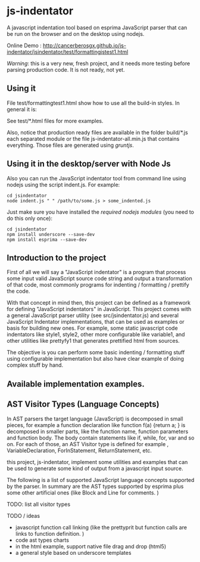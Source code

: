 js-indentator
=============

A javascript indentation tool based on esprima JavaScript parser that can be run on the browser 
and on the desktop using nodejs. 

Online Demo : http://cancerberosgx.github.io/js-indentator/jsindentator/test/formattingjstest1.html

*Warning*: this is a very new, fresh project, and it needs more testing before parsing production code. It is not ready, not yet.
 
## Using it

File test/formattingtest1.html show how to use all the build-in styles. In general it is: 

<!-- load javascript dependencies -->
<script src="../lib/esprima.js" type="text/javascript"></script>
<script src="../lib/underscore.js" type="text/javascript"></script>
<script src="../src/jsindentator.js" type="text/javascript"></script>

<!-- load or define at least one syntax style, in this case we use styles.variable1 
because we can configure almost everithing using a josn object.  -->
<script src="../src/styles/style_variable1.js" type="text/javascript"></script>

<!-- ......... -->

<script>

//Now the real usage code: 

//first, the code we want to parse: 
var code = 'var a = {b: 1, c: false, d: function(e,f){return "hello";}}';

</script>

See test/*.html files for more examples. 

Also, notice that production ready files are available in the folder build/*.js each separated 
module or the file js-indentator-all.min.js that contains everything.  Those files are generated using *gruntjs*. 



## Using it in the desktop/server with Node Js

Also you can run the JavaScript indentator tool from command line using nodejs using 
the script indent.js. For example:


```
cd jsindentator
node indent.js " " /path/to/some.js > some_indented.js 
```

Just make sure you have installed the *required nodejs modules* (you need to do this only once):

```
cd jsindentator
npm install underscore --save-dev
npm install esprima --save-dev
```

## Introduction to the project

First of all we will say a "JavaScript indentator" is a program that process some input valid JavaScript 
source code string and output a transformation of that code, most commonly programs for 
indenting / formatting / prettify the code. 

With that concept in mind then, this project can be defined as a framework for defining 
"JavaScript indentators" in JavaScript. This project comes with a general JavaScript parser utility 
(see src/jsindentator.js) and several JavaScript Indentator implementations, that can be used as examples 
or basis for building new ones. For example, some static javascript code 
indentators like style1, style2, other more configurable like variable1, and other utilities 
like prettyfy1 that generates prettified html from sources. 

The objective is you can perform some basic indenting / formatting stuff using configurable implementation but also have 
clear example of doing complex stuff by hand.


## Available implementation examples. 



## AST Visitor Types (Language Concepts)

In AST parsers the target language (JavaScript) is decomposed in small pieces, 
for example a function declaration like function f(a) {return a; } is decomposed in smaller parts, 
like the function name, function parameters and function body. The body contain statements like if, 
while, for, var and so on. For each of those, an AST Visitor type is defined for example 
, VariableDeclaration, ForInStatement, ReturnStatement, etc. 

this project, js-indentator, implement some utilities and examples that can be used to generate some 
kind of output from a javascript input source.  

The following is a list of supported JavaScript language concepts supported by the parser. 
In summary are the AST types supported by esprima plus some other artificial ones 
(like Block and Line for comments. )  

TODO: list all visitor types




TODO / ideas

* javascript function call linking (like the prettyprit but function calls are links to function definition. )
* code ast types charts
* in the html example, support native file drag and drop (html5)
* a general style based on underscore templates
